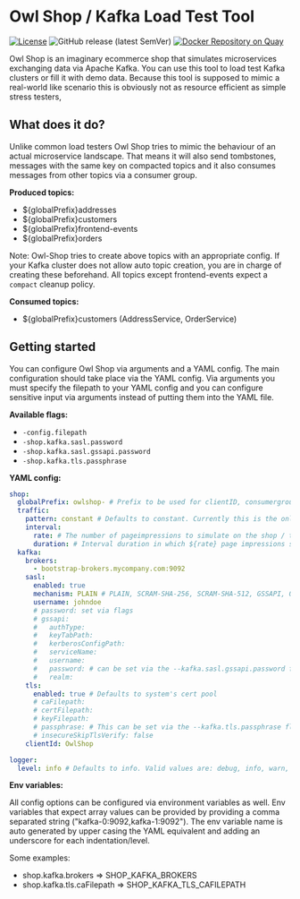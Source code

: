 # Owl Shop / Kafka Load Test Tool

[![License](https://img.shields.io/badge/License-Apache%202.0-blue.svg)](https://github.com/cloudhut/owl-shop/blob/main/LICENSE)
![GitHub release (latest SemVer)](https://img.shields.io/github/v/release/cloudhut/owl-shop?sort=semver)
[![Docker Repository on Quay](https://img.shields.io/badge/docker%20image-ready-green "Docker Repository on Quay")](https://quay.io/repository/cloudhut/owl-shop?tab=tags)

Owl Shop is an imaginary ecommerce shop that simulates microservices exchanging data via Apache Kafka.
You can use this tool to load test Kafka clusters or fill it with demo data. Because this tool is supposed 
to mimic a real-world like scenario this is obviously not as resource efficient as simple stress testers,

## What does it do?

Unlike common load testers Owl Shop tries to mimic the behaviour of an actual microservice landscape. That means it will
also send tombstones, messages with the same key on compacted topics and it also consumes messages from other topics
via a consumer group. 

**Produced topics:**

- ${globalPrefix}addresses
- ${globalPrefix}customers
- ${globalPrefix}frontend-events
- ${globalPrefix}orders

Note: Owl-Shop tries to create above topics with an appropriate config. If your Kafka cluster does not allow auto topic
creation, you are in charge of creating these beforehand. All topics except frontend-events expect a `compact` cleanup policy.

**Consumed topics:**

- ${globalPrefix}customers (AddressService, OrderService)

## Getting started

You can configure Owl Shop via arguments and a YAML config. The main configuration should take place via the YAML
config. Via arguments you must specify the filepath to your YAML config and you can configure sensitive input via arguments
instead of putting them into the YAML file.

**Available flags:**

- `-config.filepath`
- `-shop.kafka.sasl.password`
- `-shop.kafka.sasl.gssapi.password`
- `-shop.kafka.tls.passphrase`

**YAML config:**

```yaml
shop:
  globalPrefix: owlshop- # Prefix to be used for clientID, consumergroupIDs and all topic names. Defaults to "owlshop-"
  traffic:
    pattern: constant # Defaults to constant. Currently this is the only supported pattern
    interval:
      rate: # The number of pageimpressions to simulate on the shop / the specified interval duration. This roughly equals to the number of Kafka messages beind produced
      duration: # Interval duration in which ${rate} page impressions shall be simulated (e.g. 500 impressions / 1s)
  kafka:
    brokers:
      - bootstrap-brokers.mycompany.com:9092
    sasl:
      enabled: true
      mechanism: PLAIN # PLAIN, SCRAM-SHA-256, SCRAM-SHA-512, GSSAPI, OAUTHBEARER
      username: johndoe
      # password: set via flags
      # gssapi:
      #   authType:
      #   keyTabPath:
      #   kerberosConfigPath:
      #   serviceName:
      #   username:
      #   password: # can be set via the --kafka.sasl.gssapi.password flag as well
      #   realm:
    tls:
      enabled: true # Defaults to system's cert pool
      # caFilepath:
      # certFilepath:
      # keyFilepath:
      # passphrase: # This can be set via the --kafka.tls.passphrase flag as well
      # insecureSkipTlsVerify: false
    clientId: OwlShop

logger:
  level: info # Defaults to info. Valid values are: debug, info, warn, error, fatal
```

**Env variables:**

All config options can be configured via environment variables
as well.  Env variables that expect array values can be provided by providing
a comma separated string ("kafka-0:9092,kafka-1:9092").
The env variable name is auto generated by upper casing the YAML
equivalent and adding an underscore for each indentation/level.

Some examples:
- shop.kafka.brokers => SHOP_KAFKA_BROKERS
- shop.kafka.tls.caFilepath => SHOP_KAFKA_TLS_CAFILEPATH
